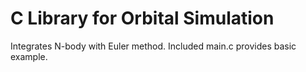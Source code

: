 
# C Library for Orbital Simulation

Integrates N-body with Euler method. Included main.c provides basic example.
